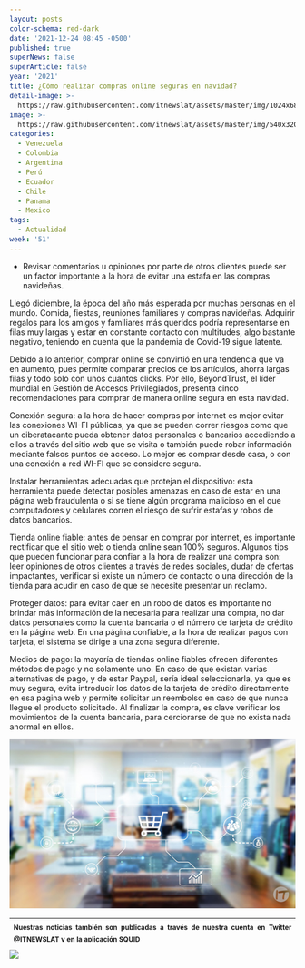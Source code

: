 ```yaml
---
layout: posts
color-schema: red-dark
date: '2021-12-24 08:45 -0500'
published: true
superNews: false
superArticle: false
year: '2021'
title: ¿Cómo realizar compras online seguras en navidad?
detail-image: >-
  https://raw.githubusercontent.com/itnewslat/assets/master/img/1024x680/Compras-digitales-g.jpg
image: >-
  https://raw.githubusercontent.com/itnewslat/assets/master/img/540x320/Compras-digitales-p.jpg
categories:
  - Venezuela
  - Colombia
  - Argentina
  - Perú
  - Ecuador
  - Chile
  - Panama
  - Mexico
tags:
  - Actualidad
week: '51'
---
```

- Revisar comentarios u opiniones por parte de otros clientes puede ser un factor importante a la hora de evitar una estafa en las compras navideñas.

Llegó diciembre, la época del año más esperada por muchas personas en el mundo. Comida, fiestas, reuniones familiares y compras navideñas. Adquirir regalos para los amigos y familiares más queridos podría representarse en filas muy largas y estar en constante contacto con multitudes, algo bastante negativo, teniendo en cuenta que la pandemia de Covid-19 sigue latente.

Debido a lo anterior, comprar online se convirtió en una tendencia que va en aumento, pues permite comparar precios de los artículos, ahorra largas filas y todo solo con unos cuantos clicks. Por ello, BeyondTrust, el líder mundial en Gestión de Accesos Privilegiados, presenta cinco recomendaciones para comprar de manera online segura en esta navidad.

Conexión segura: a la hora de hacer compras por internet es mejor evitar las conexiones WI-FI públicas, ya que se pueden correr riesgos como que un ciberatacante pueda obtener datos personales o bancarios accediendo a ellos a través del sitio web que se visita o también puede robar información mediante falsos puntos de acceso. Lo mejor es comprar desde casa, o con una conexión a red WI-FI que se considere segura.

Instalar herramientas adecuadas que protejan el dispositivo: esta herramienta puede detectar posibles amenazas en caso de estar en una página web fraudulenta o si se tiene algún programa malicioso en el que computadores y celulares corren el riesgo de sufrir estafas y robos de datos bancarios. 

Tienda online fiable: antes de pensar en comprar por internet, es importante rectificar que el sitio web o tienda online sean 100% seguros. Algunos tips que pueden funcionar para confiar a la hora de realizar una compra son: leer opiniones de otros clientes a través de redes sociales, dudar de ofertas impactantes, verificar si existe un número de contacto o una dirección de la tienda para acudir en caso de que se necesite presentar un reclamo. 

Proteger datos: para evitar caer en un robo de datos es importante no brindar más información de la necesaria para realizar una compra, no dar datos personales como la cuenta bancaria o el número de tarjeta de crédito en la página web. En una página confiable, a la hora de realizar pagos con tarjeta, el sistema se dirige a una zona segura diferente. 

Medios de pago: la mayoría de tiendas online fiables ofrecen diferentes métodos de pago y no solamente uno. En caso de que existan varias alternativas de pago, y de estar Paypal, sería ideal seleccionarla, ya que es muy segura, evita introducir los datos de la tarjeta de crédito directamente en esa página web y permite solicitar un reembolso en caso de que nunca llegue el producto solicitado. Al finalizar la compra, es clave verificar los movimientos de la cuenta bancaria, para cerciorarse de que no exista nada anormal en ellos.

![](https://raw.githubusercontent.com/itnewslat/assets/master/img/540x320/Compras-digitales-p.jpg)

<table style="height: 42px;" width="569">
<tbody>
<tr>
<td style="text-align: justify;"><sub><strong>Nuestras noticias también son publicadas a través de nuestra cuenta en Twitter <a href="https://twitter.com/itnewslat?lang=es">@ITNEWSLAT</a> y en la aplicación <a href="https://squidapp.co/en/">SQUID</a></strong></sub></td>
</tr>
</tbody>
</table>

<img src="https://tracker.metricool.com/c3po.jpg?hash=56f88a41e39ab42c063cc51676587a04"/>